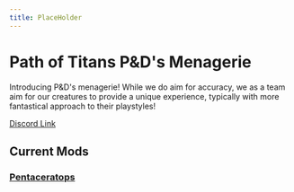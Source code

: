 ```yaml
---
title: PlaceHolder
---
```


# Path of Titans P&D's Menagerie

Introducing P&D's menagerie! While we do aim for accuracy, we as a team aim for our creatures to provide a unique experience, typically with more fantastical approach to their playstyles!

[Discord Link](https://discord.com/invite/bZnEpPKGtd)

## Current Mods

### [Pentaceratops](./Path-of-Titans-PDPentaceratops)
